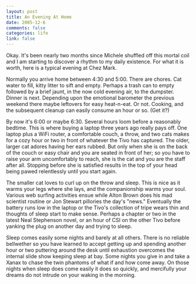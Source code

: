 ```yaml
--- 
layout: post
title: An Evening At Home
date: 2005-12-6
comments: false
categories: life
link: false
---
```

Okay. It's been nearly two months since Michele shuffled off this mortal coil and I am starting to discover a rhythm to my daily existence. For what it is worth, here is a typical evening at Chez Mark.

Normally you arrive home between 4:30 and 5:00. There are chores. Cat water to fill, kitty litter to sift and empty. Perhaps a trash can to empty followed by a brief jaunt, in the now cold evening air, to the dumpster. Dinner is next. Depending upon the emotional barometer the previous weekend there maybe leftovers for easy heat-n-eat. Or not. Cooking, and the subsequent cleanup can easily consume an hour or so. (Get it?)

By now it's 6:00 or maybe 6:30. Several hours loom before a reasonably bedtime. This is where buying a laptop three years ago really pays off. One laptop plus a WiFi router, a comfortable couch, a throw, and two cats makes for a cozy hour or two in front of whatever the Tivo has captured. The older, larger cat adores having her ears rubbed. But only when she is on the back of the couch or easy chair and you are seated in front of her; so you have to raise your arm uncomfortably to reach, she is the cat and you are the staff after all. Stopping before she is satisfied results in the top of your head being pawed relentlessly until you start again.

The smaller cat loves to curl up on the throw and sleep. This is nice as it warms your legs where she lays, and the companionship warms your soul. Various web surfing activities ensue while Alton Brown does his mad scientist routine or Jon Stewart pillories the day's "news." Eventually the battery runs low in the laptop or the Tivo's collection of tripe wears thin and thoughts of sleep start to make sense. Perhaps a chapter or two in the latest Neal Stephenson novel, or an hour of CSI on the other Tivo before yanking the plug on another day and trying to sleep.

Sleep comes easily some nights and barely at all others. There is no reliable bellwether so you have learned to accept getting up and spending another hour or two puttering around the desk until exhaustion overcomes the internal slide show keeping sleep at bay. Some nights you give in and take a Xanax to chase the twin phantoms of what if and how come away.  On those nights when sleep does come easily it does so quickly, and mercifully your dreams do not intrude on your waking in the morning.
